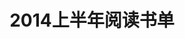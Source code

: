 ---
layout: book
title: 2014上半年阅读书单
category: 读书
keywords: 阅读,书单,2014上半年
books: 
    - title: 数学之美
      status: 已读
      author: 吴军
      publisher: 人民邮电出版社
      language: 中文
      link: http://book.douban.com/subject/10750155/
      cover: http://img3.douban.com/lpic/s9114855.jpg
      description: 数学中让人愉悦的东西

    - title: Python基础教程
      status: 已读
      author: Magnus Lie Hetland
      publisher: 人民邮电出版社
      language: 中文
      link: http://book.douban.com/subject/4866934/
      cover: http://img3.douban.com/lpic/s4387251.jpg
      description: Python入门书籍

    - title: Metasploit渗透测试指南
      status: 已读
      author: David Kennedy/Jim O'Gorman/Devon Kearns/Mati Aharoni 
      publisher: 电子工业出版社
      language: 中文
      link: http://book.douban.com/subject/10433737/
      cover: http:http://img5.douban.com/mpic/s7042137.jpg
      description: Metasploit平台的渗透测试入门

    - title: Metasploit渗透测试魔鬼训练营
      status: 已读
      author: 诸葛建伟/陈力波/田繁/孙松柏
      publisher: 机械工业出版社
      language: 中文
      link: http://book.douban.com/subject/25723796/
      cover: http://img3.douban.com/mpic/s27278394.jpg
      description: 搭建环境演练Metasploit渗透测试

    - title: XSS跨站脚本攻击剖析与防御
      status: 已读
      author: 邱永华
      publisher: 人民邮电出版社
      language: 中文
      link: http://book.douban.com/subject/25711796/
      cover: http://img5.douban.com/mpic/s27026806.jpg
      description: XSS入门书籍
---
